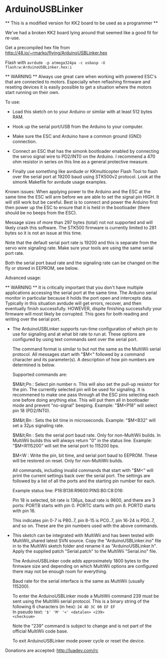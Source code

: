 ArduinoUSBLinker
================

** This is a modified version for KK2 board to be used as a programmer **

We've had a broken KK2 board lying around that seemed like a good fit for re-use.

Get a precompiled hex file from http://48.io/~rmarko/flying/ArduinoUSBLinker.hex

Flash with <code>avrdude -p atmega324pa -c usbasp -U flash:w:ArduinoUSBLinker.hex:i</code>

 ** WARNING **
   Always use great care when working with powered ESC's that are connected
   to motors. Especially when reflashing firmware and reseting devices it is
   easily possible to get a situation where the motors start running on their
   own.

To use:

 * Load this sketch on to your Arduino or similar with at least 512 bytes
   RAM.

 * Hook up the serial port/USB from the Arduino to your computer.

 * Make sure the ESC and Arduino have a common ground (GND) connection.

 * Connect an ESC that has the simonk bootloader enabled by connecting the
   servo signal wire to PD2/INT0 on the Arduino. I recommend a 470 ohm resistor
   in series on this line as a general protective measure.

 * Finally use something like avrdude or KKmulticopter Flash Tool to flash over
   the serial port at 19200 baud using STK500v2 protocol. Look at the simonk
   Makefile for avrdude usage examples.


Known issues:
  When applying power to the Arduino and the ESC at the same time the ESC will
  arm before we are able to set the signal pin HIGH. It will still work but be
  careful. Best is to connect and power the Arduino first then power up the
  ESC to ensure that it is held in the bootloader (there should be no beeps
  from the ESC).

  Message sizes of more than 297 bytes (total) not not supported and will
  likely crash this software. The STK500 firmware is currently limited to 281
  bytes so it is not an issue at this time.

  Note that the default serial port rate is 19200 and this is separate from
  the servo wire signaling rate. Make sure your tools are using the same
  serial port rate.

  Both the serial port baud rate and the signaling rate can be changed on the
  fly or stored in EEPROM, see below.


Advanced usage:

 ** WARNING ** It is critically important that you don't have multiple
   applications accessing the serial port at the same time. The Arduino serial
   monitor in particular because it holds the port open and intercepts data.
   Typically in this situation avrdude will get errors, recover, and then
   eventually finish successfully. HOWEVER, dispite finishing successfully your
   firmware will most likely be corrupted. This goes for both reading and
   writing over the serial port.

 * The ArduinoUSBLinker supports run-time configuration of which pin to use for
   signaling and at what bit rate to run at. These options are configured by
   using text commands sent over the serial port.

   The command format is similar to but not the same as the MultiWii serial
   protocol. All messages start with "$M&lt;" followed by a command character
   and its parameter(s). A description of how pin numbers are determined is
   below.

   Supported commands are:

   $M&lt;Pn : Select pin number n. This will also set the pull-up resistor for
              the pin. The currently selected pin will be used for signaling.
              It is recommened to make one pass through all the ESC pins
              selecting each one before doing anything else. This will put them
              all in bootloader mode and prevent "no-signal" beeping.
              Example: "$M&lt;P18" will select pin 18 (PD2/INT0).

   $M&lt;Bn : Sets the bit time in microseconds.
              Example: "$M&lt;B32" will set a 32µs signaling rate.

   $M&lt;Rn : Sets the serial port baud rate. Only for non-MultiWii builds. In
              MultiWii builds this will always return "0" in the status line.
              Example: "$M&lt;R115200" will set the serial port to 115200 bps.

   $M&lt;W  : Write the pin, bit time, and serial port baud to EEPROM. These
              will be restored on reset. Only for non-MultiWii builds.

   All commands, including invalid commands that start with "$M&lt;" will
   print the current settings back over the serial port. The settings are
   followed by a list of all the ports and the starting pin number for each.

   Example status line:
   P18:B136:R9600:PINS:B0:C8:D16:

   Pin 18 is selected, bit rate is 136µs, baud rate is 9600, and there are
   3 ports:
   PORTB starts with pin 0.
   PORTC starts with pin 8.
   PORTD starts with pin 16.

   This indicates pin 0-7 is PB0..7, pin 8-15 is PC0..7, pin 16-24 is PD0..7,
   and so on. These are the pin numbers used with the above commands.

 * This sketch can be integrated with MultiWii and has been tested with
   MultiWii\_shared latest SVN source. Copy the "ArduinoUSBLinker.ino" file in
   to the MultiWii sketch folder and rename it as "ArduinoUSBLinker.h". Apply
   the supplied patch "Serial.patch" to the MultiWii "Serial.ino" file.

   The ArduinoUSBLinker code adds approximately 1800 bytes to the firmware size
   and depending on which MultiWii options are configured there may not be
   enough room for everything.

   Baud rate for the serial interface is the same as MultiWii (usually 115200).
   
   To enter the ArduinoUSBLinker mode a MultiWii command 239 must be sent using
   the MultiWii serial protocol. This is a binary string of the following
   6 characters (in hex): <code>24 4D 3C 00 EF EF</code><br>
   In pseudo text:
   <code>'$' 'M' '&lt;' &lt;datalen&gt; &lt;239&gt; &lt;checksum&gt;</code>

   Note the "239" command is subject to change and is not part of the official
   MultiWii code base.

   To exit ArduinoUSBLinker mode power cycle or reset the device.

Donations are accepted: http://luadev.com/rc
